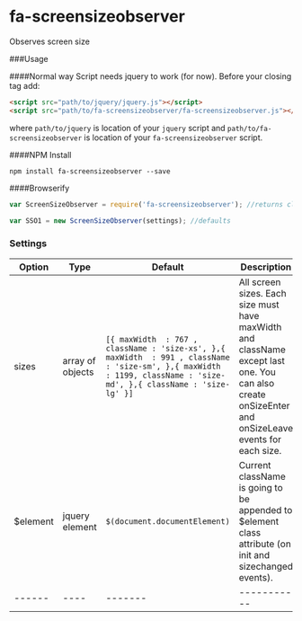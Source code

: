 # fa-screensizeobserver
Observes screen size

###Usage

####Normal way
Script needs jquery to work (for now). Before your closing <body> tag add:
```html
<script src="path/to/jquery/jquery.js"></script>
<script src="path/to/fa-screensizeobserver/fa-screensizeobserver.js"></script>
```  
where `path/to/jquery` is location of your `jquery` script and `path/to/fa-screensizeobserver` is location of your `fa-screensizeobserver` script.  


####NPM Install
```
npm install fa-screensizeobserver --save
```

####Browserify 
```javascript
var ScreenSizeObserver = require('fa-screensizeobserver'); //returns class
```

```javascript
var SSO1 = new ScreenSizeObserver(settings); //defaults
```

### Settings

Option | Type | Default | Description
------ | ---- | ------- | -----------
sizes | array of objects | ```[{ maxWidth  : 767 , className : 'size-xs', },{ maxWidth  : 991 , className : 'size-sm', },{ maxWidth  : 1199, className : 'size-md', },{ className : 'size-lg' }]``` | All screen sizes. Each size must have maxWidth and className except last one. You can also create onSizeEnter and onSizeLeave events for each size.
$element | jquery element | `$(document.documentElement)` | Current className is going to be appended to $element class attribute (on init and sizechanged events).
------ | ---- | ------- | -----------